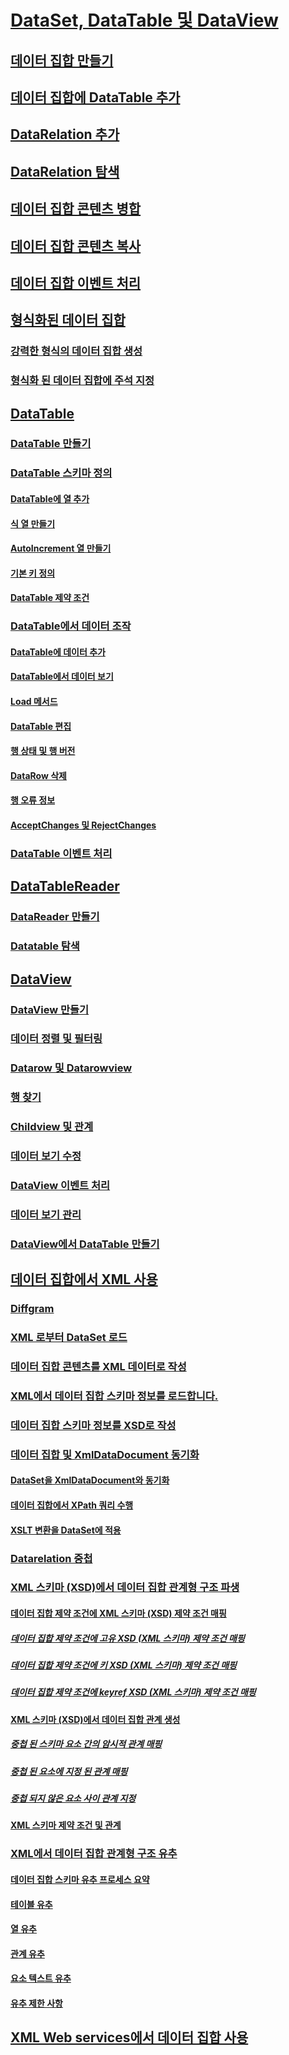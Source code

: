 # [DataSet, DataTable 및 DataView](index.md)
## [데이터 집합 만들기](creating-a-dataset.md)
## [데이터 집합에 DataTable 추가](adding-a-datatable-to-a-dataset.md)
## [DataRelation 추가](adding-datarelations.md)
## [DataRelation 탐색](navigating-datarelations.md)
## [데이터 집합 콘텐츠 병합](merging-dataset-contents.md)
## [데이터 집합 콘텐츠 복사](copying-dataset-contents.md)
## [데이터 집합 이벤트 처리](handling-dataset-events.md)
## [형식화된 데이터 집합](typed-datasets.md)
### [강력한 형식의 데이터 집합 생성](generating-strongly-typed-datasets.md)
### [형식화 된 데이터 집합에 주석 지정](annotating-typed-datasets.md)
## [DataTable](datatables.md)
### [DataTable 만들기](creating-a-datatable.md)
### [DataTable 스키마 정의](datatable-schema-definition.md)
#### [DataTable에 열 추가](adding-columns-to-a-datatable.md)
#### [식 열 만들기](creating-expression-columns.md)
#### [AutoIncrement 열 만들기](creating-autoincrement-columns.md)
#### [기본 키 정의](defining-primary-keys.md)
#### [DataTable 제약 조건](datatable-constraints.md)
### [DataTable에서 데이터 조작](manipulating-data-in-a-datatable.md)
#### [DataTable에 데이터 추가](adding-data-to-a-datatable.md)
#### [DataTable에서 데이터 보기](viewing-data-in-a-datatable.md)
#### [Load 메서드](the-load-method.md)
#### [DataTable 편집](datatable-edits.md)
#### [행 상태 및 행 버전](row-states-and-row-versions.md)
#### [DataRow 삭제](datarow-deletion.md)
#### [행 오류 정보](row-error-information.md)
#### [AcceptChanges 및 RejectChanges](acceptchanges-and-rejectchanges.md)
### [DataTable 이벤트 처리](handling-datatable-events.md)
## [DataTableReader](datatablereaders.md)
### [DataReader 만들기](creating-a-datareader.md)
### [Datatable 탐색](navigating-datatables.md)
## [DataView](dataviews.md)
### [DataView 만들기](creating-a-dataview.md)
### [데이터 정렬 및 필터링](sorting-and-filtering-data.md)
### [Datarow 및 Datarowview](datarows-and-datarowviews.md)
### [행 찾기](finding-rows.md)
### [Childview 및 관계](childviews-and-relations.md)
### [데이터 보기 수정](modifying-dataviews.md)
### [DataView 이벤트 처리](handling-dataview-events.md)
### [데이터 보기 관리](managing-dataviews.md)
### [DataView에서 DataTable 만들기](creating-a-datatable-from-a-dataview.md)
## [데이터 집합에서 XML 사용](using-xml-in-a-dataset.md)
### [Diffgram](diffgrams.md)
### [XML 로부터 DataSet 로드](loading-a-dataset-from-xml.md)
### [데이터 집합 콘텐츠를 XML 데이터로 작성](writing-dataset-contents-as-xml-data.md)
### [XML에서 데이터 집합 스키마 정보를 로드합니다.](loading-dataset-schema-information-from-xml.md)
### [데이터 집합 스키마 정보를 XSD로 작성](writing-dataset-schema-information-as-xsd.md)
### [데이터 집합 및 XmlDataDocument 동기화](dataset-and-xmldatadocument-synchronization.md)
#### [DataSet을 XmlDataDocument와 동기화](synchronizing-a-dataset-with-an-xmldatadocument.md)
#### [데이터 집합에서 XPath 쿼리 수행](performing-an-xpath-query-on-a-dataset.md)
#### [XSLT 변환을 DataSet에 적용](applying-an-xslt-transform-to-a-dataset.md)
### [Datarelation 중첩](nesting-datarelations.md)
### [XML 스키마 (XSD)에서 데이터 집합 관계형 구조 파생](deriving-dataset-relational-structure-from-xml-schema-xsd.md)
#### [데이터 집합 제약 조건에 XML 스키마 (XSD) 제약 조건 매핑](mapping-xml-schema-xsd-constraints-to-dataset-constraints.md)
##### [데이터 집합 제약 조건에 고유 XSD (XML 스키마) 제약 조건 매핑](map-unique-xml-schema-xsd-constraints-to-dataset-constraints.md)
##### [데이터 집합 제약 조건에 키 XSD (XML 스키마) 제약 조건 매핑](map-key-xml-schema-xsd-constraints-to-dataset-constraints.md)
##### [데이터 집합 제약 조건에 keyref XSD (XML 스키마) 제약 조건 매핑](map-keyref-xml-schema-xsd-constraints-to-dataset-constraints.md)
#### [XML 스키마 (XSD)에서 데이터 집합 관계 생성](generating-dataset-relations-from-xml-schema-xsd.md)
##### [중첩 된 스키마 요소 간의 암시적 관계 매핑](map-implicit-relations-between-nested-schema-elements.md)
##### [중첩 된 요소에 지정 된 관계 매핑](map-relations-specified-for-nested-elements.md)
##### [중첩 되지 않은 요소 사이 관계 지정](specify-relations-between-elements-with-no-nesting.md)
#### [XML 스키마 제약 조건 및 관계](xml-schema-constraints-and-relationships.md)
### [XML에서 데이터 집합 관계형 구조 유추](inferring-dataset-relational-structure-from-xml.md)
#### [데이터 집합 스키마 유추 프로세스 요약](summary-of-the-dataset-schema-inference-process.md)
#### [테이블 유추](inferring-tables.md)
#### [열 유추](inferring-columns.md)
#### [관계 유추](inferring-relationships.md)
#### [요소 텍스트 유추](inferring-element-text.md)
#### [유추 제한 사항](inference-limitations.md)
## [XML Web services에서 데이터 집합 사용](consuming-a-dataset-from-an-xml-web-service.md)
